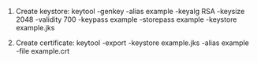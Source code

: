 1) Create keystore:
keytool -genkey -alias example -keyalg RSA -keysize 2048 -validity 700 -keypass example -storepass example -keystore example.jks

2) Create certificate:
keytool -export -keystore example.jks -alias example -file example.crt
